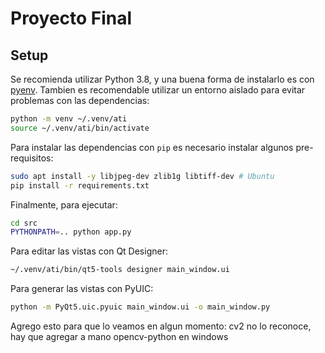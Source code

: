# Proyecto Final

## Setup

Se recomienda utilizar Python 3.8, y una buena forma de instalarlo es con [pyenv](https://github.com/pyenv/pyenv).
Tambien es recomendable utilizar un entorno aislado para evitar problemas con las dependencias:

```bash
python -m venv ~/.venv/ati
source ~/.venv/ati/bin/activate
```

Para instalar las dependencias con `pip` es necesario instalar algunos pre-requisitos:
```bash
sudo apt install -y libjpeg-dev zlib1g libtiff-dev # Ubuntu
pip install -r requirements.txt
```

Finalmente, para ejecutar:
```bash
cd src
PYTHONPATH=.. python app.py
```

Para editar las vistas con Qt Designer:
```bash
~/.venv/ati/bin/qt5-tools designer main_window.ui
```

Para generar las vistas con PyUIC:
```bash
python -m PyQt5.uic.pyuic main_window.ui -o main_window.py
```


Agrego esto para que lo veamos en algun momento:
cv2 no lo reconoce, hay que agregar a mano opencv-python en windows